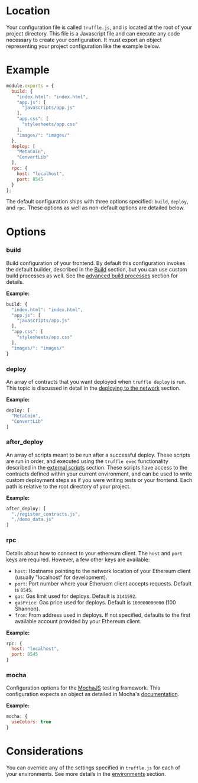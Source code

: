 # Location

Your configuration file is called `truffle.js`, and is located at the root of your project directory. This file is a Javascript file and can execute any code necessary to create your configuration. It must export an object representing your project configuration like the example below.

# Example

```javascript
module.exports = {
  build: {
    "index.html": "index.html",
    "app.js": [
      "javascripts/app.js"
    ],
    "app.css": [
      "stylesheets/app.css"
    ],
    "images/": "images/"
  },
  deploy: [
    "MetaCoin",
    "ConvertLib"
  ],
  rpc: {
    host: "localhost",
    port: 8545
  }
};
```

The default configuration ships with three options specified: `build`, `deploy`, and `rpc`. These options as well as non-default options are detailed below.

# Options

### build

Build configuration of your frontend. By default this configuration invokes the default builder, described in the [Build](/getting_started/build) section, but you can use custom build processes as well. See the [advanced build processes](/advanced/build_processes) section for details.

**Example:**

```javascript
build: {
  "index.html": "index.html",
  "app.js": [
    "javascripts/app.js"
  ],
  "app.css": [
    "stylesheets/app.css"
  ],
  "images/": "images/"
}
```

### deploy

An array of contracts that you want deployed when `truffle deploy` is run. This topic is discussed in detail in the [deploying to the network](/getting_started/deploy) section.

**Example:**

```javascript
deploy: [
  "MetaCoin",
  "ConvertLib"
]
```

### after_deploy

An array of scripts meant to be run after a successful deploy. These scripts are run in order, and executed using the `truffle exec` functionality described in the [external scripts](/getting_started/scripts) section. These scripts have access to the contracts defined within your current environment, and can be used to write custom deployment steps as if you were writing tests or your frontend. Each path is relative to the root directory of your project.

**Example:**

```javascript
after_deploy: [
  "./register_contracts.js",
  "./demo_data.js"
]
```

### rpc

Details about how to connect to your ethereum client. The `host` and `port` keys are required. However, a few other keys are available:

* `host`: Hostname pointing to the network location of your Ethereum client (usually "localhost" for development).
* `port`: Port number where your Etheruem client accepts requests. Default is `8545`.
* `gas`: Gas limit used for deploys. Default is `3141592`.  
* `gasPrice`: Gas price used for deploys. Default is `100000000000` (100 Shannon).
* `from`: From address used in deploys. If not specified, defaults to the first available account provided by your Ethereum client.

**Example:**

```javascript
rpc: {
  host: "localhost",
  port: 8545
}
```

### mocha

Configuration options for the [MochaJS](http://mochajs.org/) testing framework. This configuration expects an object as detailed in Mocha's [documentation](https://github.com/mochajs/mocha/wiki/Using-mocha-programmatically#set-options).

**Example:**

```javascript
mocha: {
  useColors: true
}
```

# Considerations

You can override any of the settings specified in `truffle.js` for each of your environments. See more details in the [environments](/advanced/environments) section.
